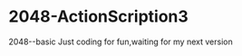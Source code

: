 2048-ActionScription3
=====================

2048--basic
Just coding for fun,waiting for my next version
